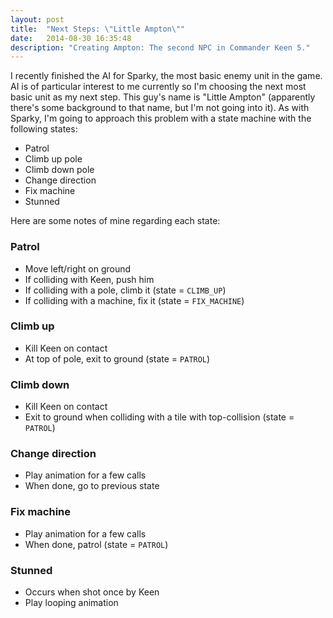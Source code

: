 ```yaml
---
layout: post
title:  "Next Steps: \"Little Ampton\""
date:   2014-08-30 16:35:48
description: "Creating Ampton: The second NPC in Commander Keen 5."
---
```

I recently finished the AI for Sparky, the most basic enemy unit in the game. AI is of particular interest to me currently so I'm choosing the next most basic unit as my next step. This guy's name is "Little Ampton" (apparently there's some background to that name, but I'm not going into it). As with Sparky, I'm going to approach this problem with a state machine with the following states:

- Patrol
- Climb up pole
- Climb down pole
- Change direction
- Fix machine
- Stunned

Here are some notes of mine regarding each state:

### Patrol

- Move left/right on ground
- If colliding with Keen, push him
- If colliding with a pole, climb it (state = `CLIMB_UP`)
- If colliding with a machine, fix it (state = `FIX_MACHINE`)

### Climb up

- Kill Keen on contact
- At top of pole, exit to ground (state = `PATROL`)

### Climb down

- Kill Keen on contact
- Exit to ground when colliding with a tile with top-collision (state = `PATROL`)

### Change direction

- Play animation for a few calls
- When done, go to previous state

### Fix machine

- Play animation for a few calls
- When done, patrol (state = `PATROL`)

### Stunned

- Occurs when shot once by Keen
- Play looping animation
